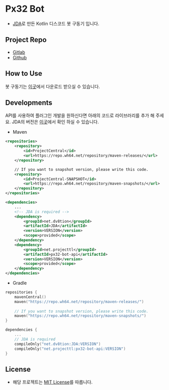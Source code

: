 # Px32 Bot
- [JDA](https://github.com/discord-jda/JDA)로 만든 Kotlin 디스코드 봇 구동기 입니다.

## Project Repo
- [Gitlab](https://gitlab.wh64.net/devproje/px32-bot.git)
- [Github](https://github.com/devproje/px32-bot.git)

## How to Use
봇 구동기는 [이곳](https://github.com/devproje/px32-bot/releases)에서 다운로드 받으실 수 있습니다.

## Developments
API를 사용하여 플러그인 개발을 원하신다면 아래의 코드로 라이브러리를 추가 해 주세요.
JDA의 버전은 [이곳](https://github.com/discord-jda/JDA/releases)에서 확인 하실 수 있습니다.

- Maven
```xml
<repositories>
    <repository>
        <id>ProjectCentral</id>
        <url>https://repo.wh64.net/repository/maven-releases/</url>
    </repository>

    // If you want to snapshot version, please write this code.
    <repository>
        <id>ProjectCentral-SNAPSHOT</id>
        <url>https://repo.wh64.net/repository/maven-snapshots/</url>
    </repository>
</repositories>
```

```xml
<dependencies>
    ...
    <!-- JDA is required -->
    <dependency>
        <groupId>net.dv8tion</groupId>
        <artifactId>JDA</artifactId>
        <version>VERSION</version>
        <scope>provided</scope>
    </dependency>
    <dependency>
        <groupId>net.projecttl</groupId>
        <artifactId>px32-bot-api</artifactId>
        <version>VERSION</version>
        <scope>provided</scope>
    </dependency>
</dependencies>
```

- Gradle
```kts
repositories {
    mavenCentral()
    maven("https://repo.wh64.net/repository/maven-releases/")
    
    // If you want to snapshot version, please write this code.
    maven("https://repo.wh64.net/repository/maven-snapshots/")
}
```

```kts
dependencies {
    ...
    // JDA is required
    compileOnly("net.dv8tion:JDA:VERSION")
    compileOnly("net.projecttl:px32-bot-api:VERSION")
}
```

## License
- 해당 프로젝트는 [MIT License](https://gitlab.wh64.net/devproje/px32-bot/-/blob/master/LICENSE)를 따릅니다.
